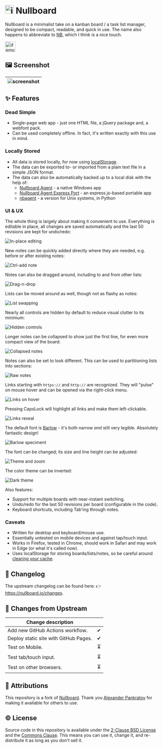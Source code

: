 <h1><img src="src/favicon-16.png" alt="icon" height="28px" /> Nullboard</h1>

Nullboard is a minimalist take on a kanban board / a task list manager, designed to be compact, readable, and quick in use. The name also happens to abbreviate to [NB](https://en.wikipedia.org/wiki/Nota_bene), which I think is a nice touch.

<a href="https://semanticdata.github.io/nullboard/">
<img src="https://img.shields.io/badge/Check out the Demo-F0E68C?style=for-the-badge&link=https://semanticdata.github.io/nullboard/" alt="demo" height="34px"; /></a>

## 🖼 Screenshot

<div align=center>

| ![screenshot](.github/images/nullboard-example-alt.png) |
| --- |
</div>

## ✨ Features

### Dead Simple

* Single-page web app - just one HTML file, a jQuery package and, a webfont pack.
* Can be used completely offline. In fact, it's written exactly with this use in mind.

### Locally Stored

* All data is stored locally, for now using [localStorage](https://developer.mozilla.org/en/docs/Web/API/Window/localStorage).
* The data can be exported to- or imported from a plain text file in a simple JSON format.
* The data can also be automatically backed up to a local disk with the help of:
  * [Nullboard Agent](https://nullboard.io/backups) - a native Windows app
  * [Nullboard Agent Express Port](https://github.com/justinpchang/nullboard-agent-express) - an express.js-based portable app
  * [nbagent](https://github.com/luismedel/nbagent) - a version for Unix systems, in Python

### UI & UX

The whole thing is largely about making it convenient to use. Everything is editable in place, all changes are saved automatically and the last 50 revisions are kept for undo/redo:

![In-place editing](.github/images/nullboard-inplace-editing.gif)

New notes can be quickly added directly where they are needed, e.g. before or after existing notes:

![Ctrl-add note](.github/images/nullboard-ctrl-add-note.gif)

Notes can also be dragged around, including to and from other lists:

![Drag-n-drop](.github/images/nullboard-drag-n-drop.gif)

Lists can be moved around as well, though not as flashy as notes:

![List swapping](.github/images/nullboard-list-swap.gif)

Nearly all controls are hidden by default to reduce visual clutter to its minimum:

![Hidden controls](.github/images/nullboard-hidden-controls.gif)

Longer notes can be collapsed to show just the first line, for even more compact view of the board:

![Collapsed notes](.github/images/nullboard-collapsed-notes.gif)

Notes can also be set to look different. This can be used to partitioning lists into sections:

![Raw notes](.github/images/nullboard-raw-notes.gif)

Links starting with `https://` and `http://` are recognized. They will "pulse" on mouse hover and can be opened via the right-click menu.

![Links on hover](.github/images/nullboard-links-on-hover.gif)

Pressing CapsLock will highlight all links and make them left-clickable.

![Links reveal](.github/images/nullboard-links-reveal.gif)

The default font is [Barlow](https://tribby.com/fonts/barlow/) - it's both narrow *and* still very legible. Absolutely fantastic design!

![Barlow speciment](.github/images/barlow-specimen.png)

The font can be changed; its size and line height can be adjusted:

![Theme and zoom](.github/images/nullboard-ui-preferences.gif)

The color theme can be inverted:

![Dark theme](.github/images/nullboard-dark-theme.gif)

Also features:

* Support for multiple boards with near-instant switching.
* Undo/redo for the last 50 revisions per board (configurable in the code).
* Keyboard shortcuts, including Tab'ing through notes.

### Caveats

* Written for desktop and keyboard/mouse use.
* Essentially untested on mobile devices and against tap/touch input.
* Works in Firefox, tested in Chrome, should work in Safari and may work in Edge (or what it's called now).
* Uses localStorage for storing boards/lists/notes, so be careful around [clearing your cache](https://stackoverflow.com/questions/9948284/how-persistent-is-localstorage).

## 🔀 Changelog

The upstream changelog can be found here: 👉 <https://nullboard.io/changes>.

## 🔄 Changes from Upstream

| Change description |       |
| ------------------ | :---: |
| Add new GitHub Actions workflow.         | ✔    |
| Deploy static site with GitHub Pages.    | ✔    |
| Test on Mobile.          | ⏳    |
| Test tab/touch input.    | ⏳    |
| Test on other browsers.  | ⏳    |

## 💜 Attributions

This repository is a fork of [Nullboard](https://github.com/apankrat/nullboard). Thank you [Alexander Pankratov](https://github.com/apankrat) for making it available for others to use.

## © License

Source code in this repository is available under the [2-Clause BSD License](https://opensource.org/licenses/BSD-2-Clause/) and the [Commons Clause](https://commonsclause.com/). This means you can use it, change it, and re-distribute it as long as you don't sell it.
